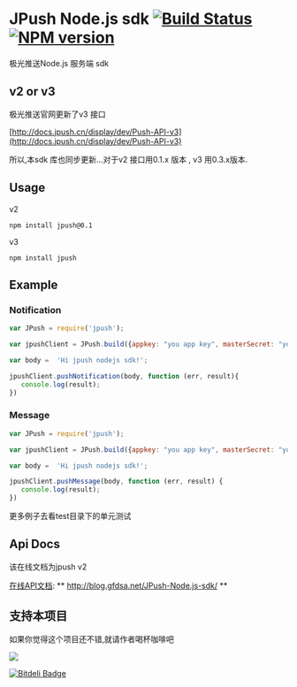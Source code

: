 JPush Node.js sdk [![Build Status](https://travis-ci.org/youxiachai/JPush-Node.js-sdk.png?branch=master)](https://travis-ci.org/youxiachai/JPush-Node.js-sdk) [![NPM version](https://badge.fury.io/js/jpush.png)](http://badge.fury.io/js/jpush)
======================
极光推送Node.js 服务端 sdk

## v2 or v3

极光推送官网更新了v3 接口

[http://docs.jpush.cn/display/dev/Push-API-v3](http://docs.jpush.cn/display/dev/Push-API-v3)

所以,本sdk 库也同步更新...对于v2 接口用0.1.x 版本 , v3 用0.3.x版本.

## Usage

v2

```
npm install jpush@0.1
```

v3

```
npm install jpush
```


## Example

### Notification

``` js
var JPush = require('jpush');

var jpushClient = JPush.build({appkey: "you app key", masterSecret: "you master secret key"});

var body =  'Hi jpush nodejs sdk!';

jpushClient.pushNotification(body, function (err, result){
   console.log(result);
})
```

### Message

``` js
var JPush = require('jpush');

var jpushClient = JPush.build({appkey: "you app key", masterSecret: "you master secret key"});

var body =  'Hi jpush nodejs sdk!';

jpushClient.pushMessage(body, function (err, result) {
   console.log(result);
})
```

更多例子去看test目录下的单元测试

## Api Docs

该在线文档为jpush v2

[在线API文档](http://blog.gfdsa.net/JPush-Node.js-sdk/api.html):
** http://blog.gfdsa.net/JPush-Node.js-sdk/ **

## 支持本项目
如果你觉得这个项目还不错,就请作者喝杯咖啡吧

[![](http://blog.gfdsa.net/img/pay_encourage.png)](http://me.alipay.com/youxilua)


[![Bitdeli Badge](https://d2weczhvl823v0.cloudfront.net/youxiachai/jpush-node.js-sdk/trend.png)](https://bitdeli.com/free "Bitdeli Badge")

